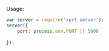 Usage: 

```js
var server = require('xprt_server');
server({
    port: process.env.PORT || 5000
   
});

```